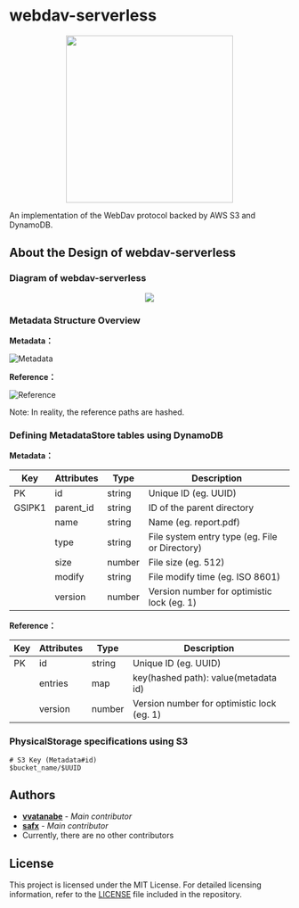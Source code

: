 # webdav-serverless

<p align="center">
  <img height="300" src="https://cacoo.com/diagrams/UZhoJO49E6jo81tL-C9964.png">
</p>

An implementation of the WebDav protocol backed by AWS S3 and DynamoDB.

## About the Design of webdav-serverless

### Diagram of webdav-serverless

<p align="center">
  <img src="https://cacoo.com/diagrams/UZhoJO49E6jo81tL-4254D.png">
</p>

### Metadata Structure Overview

**Metadata：**

![Metadata](https://cacoo.com/diagrams/UZhoJO49E6jo81tL-0511B.png)

**Reference：**

![Reference](https://cacoo.com/diagrams/UZhoJO49E6jo81tL-83487.png)

Note: In reality, the reference paths are hashed.

### Defining MetadataStore tables using DynamoDB

**Metadata：**

| Key    | Attributes         | Type   | Description                                     |
|--------|--------------------|--------|-------------------------------------------------|
| PK     | id                 | string | Unique ID (eg. UUID)                            |
| GSIPK1 | parent_id          | string | ID of the parent directory                      |
|        | name               | string | Name (eg. report.pdf)                           |
|        | type               | string | File system entry type (eg. File or Directory)  |
|        | size               | number | File size (eg. 512)                             |
|        | modify             | string | File modify time (eg. ISO 8601)                 |
|        | version            | number | Version number for optimistic lock (eg. 1)      |

**Reference：**

| Key    | Attributes         | Type   | Description                                |
|--------|--------------------|--------|--------------------------------------------|
| PK     | id                 | string | Unique ID (eg. UUID)                       |
|        | entries            | map    | key(hashed path): value(metadata id)       |
|        | version            | number | Version number for optimistic lock (eg. 1) |

### PhysicalStorage specifications using S3

```
# S3 Key (Metadata#id)
$bucket_name/$UUID
```

## Authors

* **[vvatanabe](https://github.com/vvatanabe/)** - *Main contributor*
* **[safx](https://github.com/safx/)** - *Main contributor*
* Currently, there are no other contributors

## License

This project is licensed under the MIT License. For detailed licensing information, refer to the [LICENSE](LICENSE) file included in the repository.
